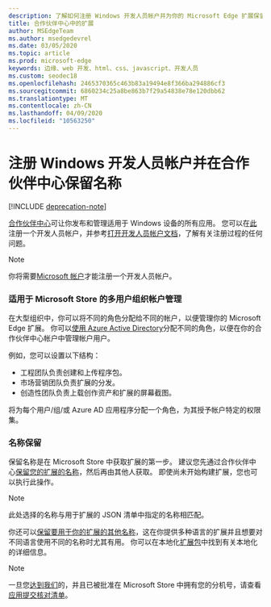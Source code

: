 ```yaml
---
description: 了解如何注册 Windows 开发人员帐户并为你的 Microsoft Edge 扩展保留名称。
title: 合作伙伴中心中的扩展
author: MSEdgeTeam
ms.author: msedgedevrel
ms.date: 03/05/2020
ms.topic: article
ms.prod: microsoft-edge
keywords: 边缘、web 开发、html、css、javascript、开发人员
ms.custom: seodec18
ms.openlocfilehash: 2465370365c463b83a19494e8f366ba294886cf3
ms.sourcegitcommit: 6860234c25a8be863b7f29a54838e78e120dbb62
ms.translationtype: MT
ms.contentlocale: zh-CN
ms.lasthandoff: 04/09/2020
ms.locfileid: "10563250"
---
```

# 注册 Windows 开发人员帐户并在合作伙伴中心保留名称  

[!INCLUDE [deprecation-note](../../includes/deprecation-note.md)]  

[合作伙伴中心](https://partner.microsoft.com/dashboard)可让你发布和管理适用于 Windows 设备的所有应用。 您可以在[此](https://developer.microsoft.com/store/register)注册一个开发人员帐户，并参考[打开开发人员帐户文档](https://docs.microsoft.com/windows/uwp/publish/opening-a-developer-account)，了解有关注册过程的任何问题。
> [!NOTE]
> 你将需要[Microsoft 帐户](https://login.live.com/)才能注册一个开发人员帐户。

### 适用于 Microsoft Store 的多用户组织帐户管理  

在大型组织中，你可以将不同的角色分配给不同的帐户，以便管理你的 Microsoft Edge 扩展。 你可以[使用 Azure Active Directory](https://msdn.microsoft.com/windows/uwp/publish/manage-account-users)分配不同的角色，以便在你的合作伙伴中心帐户中管理帐户用户。

例如，您可以设置以下结构：
- 工程团队负责创建和上传程序包。
- 市场营销团队负责扩展的分发。
- 创造性团队负责上载创作资产和扩展的屏幕截图。

将为每个用户/组/或 Azure AD 应用程序分配一个角色，为其授予帐户特定的权限集。

### 名称保留

保留名称是在 Microsoft Store 中获取扩展的第一步。
建议您先通过合作伙伴中心[保留您的扩展的名称](/windows/uwp/publish/create-your-app-by-reserving-a-name)，然后再由其他人获取。 即使尚未开始构建扩展，您也可以执行此操作。

> [!NOTE]
> 此处选择的名称与用于扩展的 JSON 清单中指定的名称相匹配。 

你还可以[保留要用于你的扩展的其他名称](https://msdn.microsoft.com/windows/uwp/publish/manage-app-names)，这在你提供多种语言的扩展并且想要对不同语言使用不同的名称时尤其有用。 你可以在本地化[扩展包](./localizing-extension-packages.md)中找到有关本地化的详细信息。

> [!NOTE]
> 一旦您[达到我们](https://aka.ms/extension-request)的，并且已被批准在 Microsoft Store 中拥有您的分机号，请查看[应用提交核对清单](https://docs.microsoft.com/windows/uwp/publish/app-submissions)。
